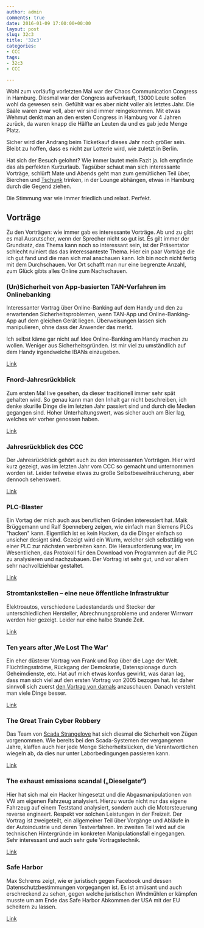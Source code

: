 ```yaml
---
author: admin
comments: true
date: 2016-01-09 17:00:00+00:00
layout: post
slug: 32c3
title: '32c3'
categories:
- CCC
tags:
- 32c3
- CCC

---
```


Wohl zum vorläufig vorletzten Mal war der Chaos Communication Congress in Hamburg. Diesmal war der Congress aufverkauft, 13000 Leute sollen wohl da gewesen sein. Gefühlt war es aber nicht voller als letztes Jahr. Die Sääle waren zwar voll, aber wir sind immer reingekommen. Mit etwas Wehmut denkt man an den ersten Congress in Hamburg vor 4 Jahren zurück, da waren knapp die Hälfte an Leuten da und es gab jede Menge Platz. 

Sicher wird der Andrang beim Ticketkauf dieses Jahr noch größer sein. Bleibt zu hoffen, dass es nicht zur Lotterie wird, wie zuletzt in Berlin.

Hat sich der Besuch gelohnt? Wie immer lautet mein Fazit ja. Ich empfinde das als perfekten Kurzurlaub. Tagsüber schaut man sich interessante Vorträge, schlürft Mate und Abends geht man zum gemütlichen Teil über, Bierchen und [Tschunk](http://tschunk.org/) trinken, in der Lounge abhängen, etwas in Hamburg durch die Gegend ziehen. 

Die Stimmung war wie immer friedlich und relaxt. Perfekt.


## Vorträge

Zu den Vorträgen: wie immer gab es interessante Vorträge. Ab und zu gibt es mal Ausrutscher, wenn der Sprecher nicht so gut ist. Es gilt immer der Grundsatz, das Thema kann noch so interessant sein, ist der Präsentator schlecht ruiniert das das interessanteste Thema. Hier ein paar Vorträge die ich gut fand und die man sich mal anschauen kann. Ich bin noch nicht fertig mit dem Durchschauen. Vor Ort schafft man nur eine begrenzte Anzahl, zum Glück gibts alles Online zum Nachschauen.

### (Un)Sicherheit von App-basierten TAN-Verfahren im Onlinebanking 

Interessanter Vortrag über Online-Banking auf dem Handy und den zu erwartenden Sicherheitsproblemen, wenn TAN-App und Online-Banking-App auf dem gleichen Gerät liegen. Überweisungen lassen sich manipulieren, ohne dass der Anwender das merkt.

Ich selbst käme gar nicht auf Idee Online-Banking am Handy machen zu wollen. Weniger aus Sicherheitsgründen. Ist mir viel zu umständlich auf dem Handy irgendwelche IBANs einzugeben.

[Link](https://media.ccc.de/v/32c3-7360-un_sicherheit_von_app-basierten_tan-verfahren_im_onlinebanking)


### Fnord-Jahresrückblick 

Zum ersten Mal live gesehen, da dieser traditionell immer sehr spät gehalten wird. So genau kann man den Inhalt gar nicht beschreiben, ich denke skurille Dinge die im letzten Jahr passiert sind und durch die Medien gegangen sind. Hoher Unterhaltungswert, was sicher auch am Bier lag, welches wir vorher genossen haben. 

[Link](https://media.ccc.de/v/32c3-7282-fnord-jahresruckblick)


### Jahresrückblick des CCC 

Der Jahresrückblick gehört auch zu den interessanten Vorträgen. Hier wird kurz gezeigt, was im letzten Jahr vom CCC so gemacht und unternommen worden ist. Leider teilweise etwas zu große Selbstbeweihräucherung, aber dennoch sehenswert.

[Link](https://media.ccc.de/v/32c3-7306-jahresruckblick_des_ccc)


### PLC-Blaster 

Ein Vortag der mich auch aus beruflichen Gründen interessiert hat. Maik Brüggemann und Ralf Spenneberg zeigen, wie einfach man Siemens PLCs "hacken" kann. Eigentlich ist es kein Hacken, da die Dinger einfach so unsicher designt sind. Gezeigt wird ein Wurm, welcher sich selbsttätig von einer PLC zur nächsten verbreiten kann. Die Herausforderung war, im Wesentlichen, das Protokoll für den Download von Programmen auf die PLC zu analysieren und nachzubauen. Der Vortrag ist sehr gut, und vor allem sehr nachvollziehbar gestaltet.
 
[Link](https://media.ccc.de/v/32c3-7229-plc-blaster)

### Stromtankstellen – eine neue öffentliche Infrastruktur 

Elektroautos, verschiedene Ladestandards und Stecker der unterschiedlichen Hersteller, Abrechnungsprobleme und anderer Wirrwarr werden hier gezeigt. Leider nur eine halbe Stunde Zeit.  

[Link](https://media.ccc.de/v/32c3-7202-stromtankstellen_eine_neue_offentliche_infrastruktur)

### Ten years after ‚We Lost The War‘ 

Ein eher düsterer Vortrag von Frank und Rop über die Lage der Welt. Flüchtlingsströme, Rückgang der Demokratie, Datenspionage durch Geheimdienste, etc. Hat auf mich etwas konfus gewirkt, was daran lag, dass man sich viel auf den ersten Vortrag von 2005 bezogen hat. Ist daher sinnvoll sich zuerst [den Vortrag von damals](https://www.youtube.com/watch?v=8bulE9vErfg) anzuschauen. Danach versteht man viele Dinge besser. 

[Link](https://media.ccc.de/v/32c3-7501-ten_years_after_we_lost_the_war)


### The Great Train Cyber Robbery 

Das Team von [Scada Strangelove](http://scadastrangelove.org/) hat sich diesmal die Sicherheit von Zügen vorgenommen. Wie bereits bei den Scada-Systemen der vergangenen Jahre, klaffen auch hier jede Menge Sicherheitslücken, die Verantwortlichen wiegeln ab, da dies nur unter Laborbedingungen passieren kann.

[Link](https://media.ccc.de/v/32c3-7490-the_great_train_cyber_robbery)


### The exhaust emissions scandal („Dieselgate“) 

Hier hat sich mal ein Hacker hingesetzt und die Abgasmanipulationen von VW am eigenen Fahrzeug analysiert. Hierzu wurde nicht nur das eigene Fahrzeug auf einem Teststand analysiert, sondern auch die Motorsteuerung reverse engineert. Respekt vor solchen Leistungen in der Freizeit. Der Vortrag ist zweigeteilt, ein allgemeiner Teil über Vorgänge und Abläufe in der Autoindustrie und deren Testverfahren. Im zweiten Teil wird auf die technischen Hintergründe im konkreten Manipulationsfall eingegangen. Sehr interessant und auch sehr gute Vortragstechnik.

[Link](https://media.ccc.de/v/32c3-7331-the_exhaust_emissions_scandal_dieselgate)


### Safe Harbor 

Max Schrems zeigt, wie er juristisch gegen Facebook und dessen Datenschutzbestimmungen vorgegangen ist. Es ist amüsant und auch erschreckend zu sehen, gegen welche juristischen Windmühlen er kämpfen musste um am Ende das Safe Harbor Abkommen der USA mit der EU scheitern zu lassen.

[Link](https://media.ccc.de/v/32c3-7513-safe_harbor)
